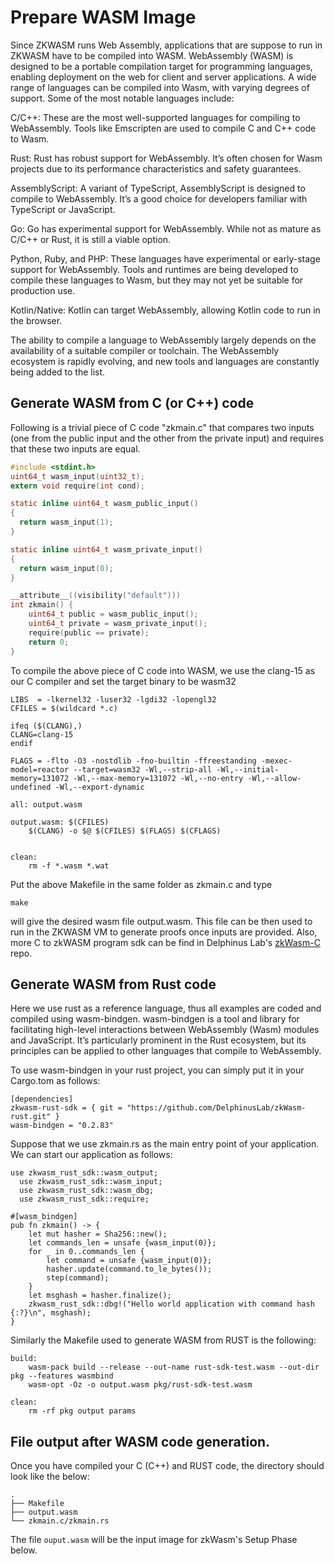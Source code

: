 # Prepare WASM Image
Since ZKWASM runs Web Assembly, applications that are suppose to run in ZKWASM have to be compiled into WASM. WebAssembly (WASM) is designed to be a portable compilation target for programming languages, enabling deployment on the web for client and server applications. A wide range of languages can be compiled into Wasm, with varying degrees of support. Some of the most notable languages include:

C/C++: These are the most well-supported languages for compiling to WebAssembly. Tools like Emscripten are used to compile C and C++ code to Wasm.

Rust: Rust has robust support for WebAssembly. It’s often chosen for Wasm projects due to its performance characteristics and safety guarantees.

AssemblyScript: A variant of TypeScript, AssemblyScript is designed to compile to WebAssembly. It’s a good choice for developers familiar with TypeScript or JavaScript.

Go: Go has experimental support for WebAssembly. While not as mature as C/C++ or Rust, it is still a viable option.

Python, Ruby, and PHP: These languages have experimental or early-stage support for WebAssembly. Tools and runtimes are being developed to compile these languages to Wasm, but they may not yet be suitable for production use.

Kotlin/Native: Kotlin can target WebAssembly, allowing Kotlin code to run in the browser.

The ability to compile a language to WebAssembly largely depends on the availability of a suitable compiler or toolchain. The WebAssembly ecosystem is rapidly evolving, and new tools and languages are constantly being added to the list.


## Generate WASM from C (or C++) code

Following is a trivial piece of C code "zkmain.c" that compares two inputs (one from the public input and the other from the private input) and requires that these two inputs are equal.

```C
#include <stdint.h>
uint64_t wasm_input(uint32_t);
extern void require(int cond);

static inline uint64_t wasm_public_input()
{
  return wasm_input(1);
}

static inline uint64_t wasm_private_input()
{
  return wasm_input(0);
}

__attribute__((visibility("default")))
int zkmain() {
    uint64_t public = wasm_public_input();
    uint64_t private = wasm_private_input();
    require(public == private);
    return 0;
}
```

To compile the above piece of C code into WASM, we use the clang-15 as our C compiler and set the target binary to be wasm32
```
LIBS  = -lkernel32 -luser32 -lgdi32 -lopengl32
CFILES = $(wildcard *.c)

ifeq ($(CLANG),)
CLANG=clang-15
endif

FLAGS = -flto -O3 -nostdlib -fno-builtin -ffreestanding -mexec-model=reactor --target=wasm32 -Wl,--strip-all -Wl,--initial-memory=131072 -Wl,--max-memory=131072 -Wl,--no-entry -Wl,--allow-undefined -Wl,--export-dynamic

all: output.wasm

output.wasm: $(CFILES)
	$(CLANG) -o $@ $(CFILES) $(FLAGS) $(CFLAGS)


clean:
	rm -f *.wasm *.wat
```

Put the above Makefile in the same folder as zkmain.c and type
```
make
```
will give the desired wasm file output.wasm. This file can be then used to run in the ZKWASM VM to generate proofs once inputs are provided. Also, more C to zkWASM program sdk can be find in Delphinus Lab's [zkWasm-C](https://github.com/DelphinusLab/zkWasm-C) repo.


## Generate WASM from Rust code

Here we use rust as a reference language, thus all examples are coded and compiled using wasm-bindgen. wasm-bindgen is a tool and library for facilitating high-level interactions between WebAssembly (Wasm) modules and JavaScript. It’s particularly prominent in the Rust ecosystem, but its principles can be applied to other languages that compile to WebAssembly.

To use wasm-bindgen in your rust project, you can simply put it in your Cargo.tom as follows:

```
[dependencies]
zkwasm-rust-sdk = { git = "https://github.com/DelphinusLab/zkWasm-rust.git" }
wasm-bindgen = "0.2.83"
```

Suppose that we use zkmain.rs as the main entry point of your application. We can start our application as follows:

```
use zkwasm_rust_sdk::wasm_output;
  use zkwasm_rust_sdk::wasm_input;
  use zkwasm_rust_sdk::wasm_dbg;
  use zkwasm_rust_sdk::require;

#[wasm_bindgen]
pub fn zkmain() -> {
    let mut hasher = Sha256::new();
    let commands_len = unsafe {wasm_input(0)};
    for _ in 0..commands_len {
        let command = unsafe {wasm_input(0)};
        hasher.update(command.to_le_bytes());
        step(command);
    }
    let msghash = hasher.finalize();
    zkwasm_rust_sdk::dbg!("Hello world application with command hash {:?}\n", msghash);
}
```

Similarly the Makefile used to generate WASM from RUST is the following:
```
build:
	wasm-pack build --release --out-name rust-sdk-test.wasm --out-dir pkg --features wasmbind
	wasm-opt -Oz -o output.wasm pkg/rust-sdk-test.wasm

clean:
	rm -rf pkg output params
```

## File output after WASM code generation.
Once you have compiled your C (C++) and RUST code, the directory should look like the below:

```
.
├── Makefile
├── output.wasm
└── zkmain.c/zkmain.rs
```

The file `ouput.wasm` will be the input image for zkWasm's Setup Phase below.




